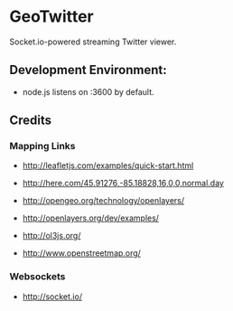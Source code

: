 # GeoTwitter

Socket.io-powered streaming Twitter viewer.


## Development Environment:

* node.js listens on :3600 by default.


## Credits

### Mapping Links

* http://leafletjs.com/examples/quick-start.html
* http://here.com/45.91276,-85.18828,16,0,0,normal.day

* http://opengeo.org/technology/openlayers/
* http://openlayers.org/dev/examples/
* http://ol3js.org/
* http://www.openstreetmap.org/

### Websockets

* http://socket.io/
